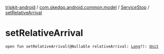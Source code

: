[tripkit-android](../../index.md) / [com.skedgo.android.common.model](../index.md) / [ServiceStop](index.md) / [setRelativeArrival](./set-relative-arrival.md)

# setRelativeArrival

`open fun setRelativeArrival(@Nullable relativeArrival: `[`Long`](https://kotlinlang.org/api/latest/jvm/stdlib/kotlin/-long/index.html)`?): `[`Unit`](https://kotlinlang.org/api/latest/jvm/stdlib/kotlin/-unit/index.html)